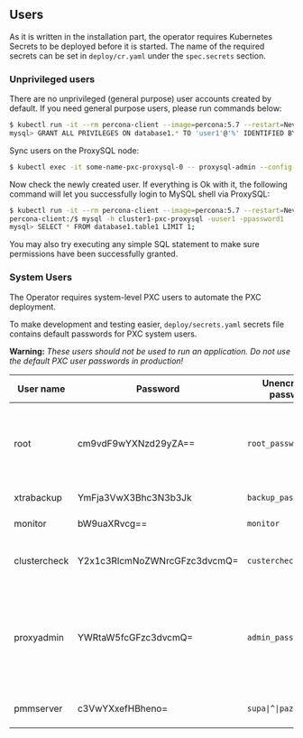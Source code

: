 Users
------------------------

As it is written in the installation part, the operator requires Kubernetes Secrets to be deployed before it is started. The name of the required secrets can be set in `deploy/cr.yaml` under the `spec.secrets` section.

### Unprivileged users

There are no unprivileged (general purpose) user accounts created by default. If you need general purpose users, please run commands below:
```bash
$ kubectl run -it --rm percona-client --image=percona:5.7 --restart=Never -- mysql -hcluster1-pxc-nodes -uroot -proot_password
mysql> GRANT ALL PRIVILEGES ON database1.* TO 'user1'@'%' IDENTIFIED BY 'password1';
```

Sync users on the ProxySQL node:
```bash
$ kubectl exec -it some-name-pxc-proxysql-0 -- proxysql-admin --config-file=/etc/proxysql-admin.cnf --syncusers
```

Now check the newly created user. If everything is Ok with it, the following command will let you successfully login to MySQL shell via ProxySQL:
```bash
$ kubectl run -it --rm percona-client --image=percona:5.7 --restart=Never -- bash -il
percona-client:/$ mysql -h cluster1-pxc-proxysql -uuser1 -ppassword1
mysql> SELECT * FROM database1.table1 LIMIT 1;
```
You may also try executing any simple SQL statement to make sure permissions have been successfully granted.

### System Users

The Operator requires system-level PXC users to automate the PXC deployment.

To make development and testing easier, `deploy/secrets.yaml` secrets file contains default passwords for PXC system users.


**Warning:** *These users should not be used to run an application. Do not use the default PXC user passwords in production!*

| User name      | Password             |Unencrypted password | Description                             |
|----------------|----------------------|---------------------|-----------------------------------------|
| root           | cm9vdF9wYXNzd29yZA== | `root_password`       | Database administrative user - should be used only for maintenance tasks |
| xtrabackup     | YmFja3VwX3Bhc3N3b3Jk | `backup_password`     | [User able to run backups](https://www.percona.com/doc/percona-xtrabackup/2.4/using_xtrabackup/privileges.html) |
| monitor        | bW9uaXRvcg==         | `monitor`             | [User for PMM agent](https://percona.github.io/percona-xtradb-cluster-operator/configure/users) |
| clustercheck   | Y2x1c3RlcmNoZWNrcGFzc3dvcmQ= | `custercheckpassword` | [User for liveness and readiness checks](http://galeracluster.com/documentation-webpages/monitoringthecluster.html) |
| proxyadmin     | YWRtaW5fcGFzc3dvcmQ= | `admin_password`      | ProxySQL administrative user who can be used [for adding new general purpose ProxySQL users](https://github.com/sysown/proxysql/wiki/Users-configuration#creating-a-new-user)|
| pmmserver      | c3VwYXxefHBheno= | `supa\|^\|pazz` | Used to access PMM Server |
